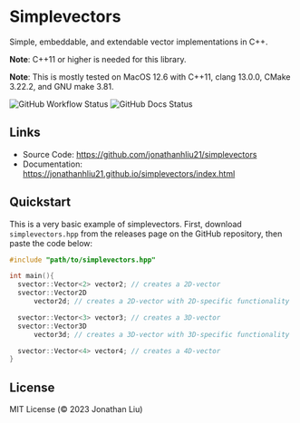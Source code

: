 # Simplevectors

Simple, embeddable, and extendable vector implementations in C++.

**Note**: C++11 or higher is needed for this library.

**Note**: This is mostly tested on MacOS 12.6 with C++11, clang 13.0.0, CMake 3.22.2, and GNU make 3.81.

![GitHub Workflow Status](https://img.shields.io/github/actions/workflow/status/jonathanhliu21/simplevectors/test.yml)
![GitHub Docs Status](https://img.shields.io/github/actions/workflow/status/jonathanhliu21/simplevectors/doc.yml?label=docs)

## Links

- Source Code: <https://github.com/jonathanhliu21/simplevectors>
- Documentation: <https://jonathanhliu21.github.io/simplevectors/index.html>

## Quickstart

This is a very basic example of simplevectors. First, download `simplevectors.hpp` from the releases page on the GitHub repository, then paste the code below:

```cpp
#include "path/to/simplevectors.hpp"

int main(){
  svector::Vector<2> vector2; // creates a 2D-vector
  svector::Vector2D
      vector2d; // creates a 2D-vector with 2D-specific functionality

  svector::Vector<3> vector3; // creates a 3D-vector
  svector::Vector3D
      vector3d; // creates a 3D-vector with 3D-specific functionality

  svector::Vector<4> vector4; // creates a 4D-vector
}
```

## License

MIT License (© 2023 Jonathan Liu)

